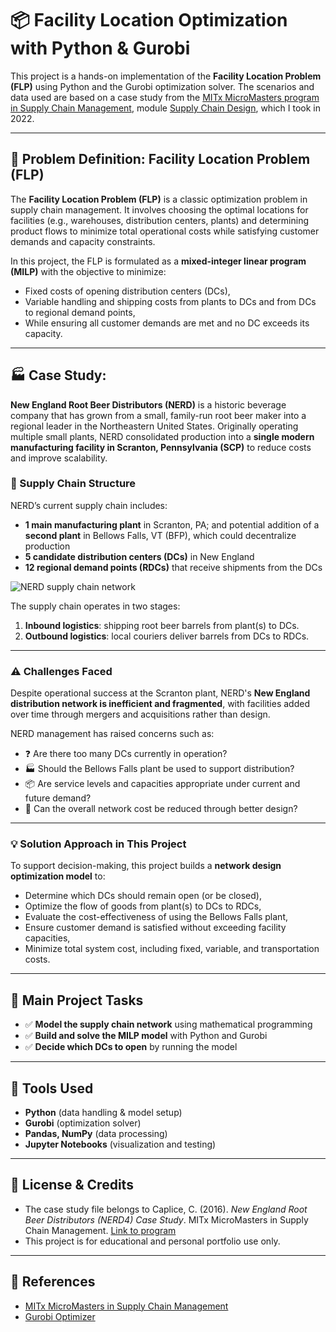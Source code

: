 # 📦 Facility Location Optimization with Python & Gurobi

This project is a hands-on implementation of the **Facility Location Problem (FLP)** using Python and the Gurobi optimization solver. The scenarios and data used are based on a case study from the [MITx MicroMasters program in Supply Chain Management](https://micromasters.mit.edu/scm/), module [Supply Chain Design](https://www.edx.org/learn/supply-chain-design/massachusetts-institute-of-technology-supply-chain-design), which I took in 2022. 

---

## 🧠 Problem Definition: Facility Location Problem (FLP)

The **Facility Location Problem (FLP)** is a classic optimization problem in supply chain management. It involves choosing the optimal locations for facilities (e.g., warehouses, distribution centers, plants) and determining product flows to minimize total operational costs while satisfying customer demands and capacity constraints.

In this project, the FLP is formulated as a **mixed-integer linear program (MILP)** with the objective to minimize:
- Fixed costs of opening distribution centers (DCs),
- Variable handling and shipping costs from plants to DCs and from DCs to regional demand points,
- While ensuring all customer demands are met and no DC exceeds its capacity.

---

## 🏭 Case Study:
**New England Root Beer Distributors (NERD)** is a historic beverage company that has grown from a small, family-run root beer maker into a regional leader in the Northeastern United States. Originally operating multiple small plants, NERD consolidated production into a **single modern manufacturing facility in Scranton, Pennsylvania (SCP)** to reduce costs and improve scalability.

### 🚚 Supply Chain Structure
NERD’s current supply chain includes:
- **1 main manufacturing plant** in Scranton, PA; and potential addition of a **second plant** in Bellows Falls, VT (BFP), which could decentralize production
- **5 candidate distribution centers (DCs)** in New England
- **12 regional demand points (RDCs)** that receive shipments from the DCs

![NERD supply chain network](https://github.com/user-attachments/assets/d7d0581d-429f-4967-a62c-36354d45f4f2)

The supply chain operates in two stages:
1. **Inbound logistics**: shipping root beer barrels from plant(s) to DCs.
2. **Outbound logistics**: local couriers deliver barrels from DCs to RDCs.

---

### ⚠️ Challenges Faced
Despite operational success at the Scranton plant, NERD's **New England distribution network is inefficient and fragmented**, with facilities added over time through mergers and acquisitions rather than design.

NERD management has raised concerns such as:
- ❓ Are there too many DCs currently in operation?
- 🏭 Should the Bellows Falls plant be used to support distribution?
- 📦 Are service levels and capacities appropriate under current and future demand?
- 💸 Can the overall network cost be reduced through better design?

---

### 💡 Solution Approach in This Project

To support decision-making, this project builds a **network design optimization model** to:
- Determine which DCs should remain open (or be closed),
- Optimize the flow of goods from plant(s) to DCs to RDCs,
- Evaluate the cost-effectiveness of using the Bellows Falls plant,
- Ensure customer demand is satisfied without exceeding facility capacities,
- Minimize total system cost, including fixed, variable, and transportation costs.

---

## 🧩 Main Project Tasks

- ✅ **Model the supply chain network** using mathematical programming
- ✅ **Build and solve the MILP model** with Python and Gurobi
- ✅ **Decide which DCs to open** by running the model

---

## 🚀 Tools Used

- **Python** (data handling & model setup)
- **Gurobi** (optimization solver)
- **Pandas, NumPy** (data processing)
- **Jupyter Notebooks** (visualization and testing)

---

## 📎 License & Credits

- The case study file belongs to Caplice, C. (2016). *New England Root Beer Distributors (NERD4) Case Study*. MITx MicroMasters in Supply Chain Management. [Link to program](https://micromasters.mit.edu/scm/)
- This project is for educational and personal portfolio use only.

---

## 🔗 References

- [MITx MicroMasters in Supply Chain Management](https://micromasters.mit.edu/scm/)
- [Gurobi Optimizer](https://www.gurobi.com/)
